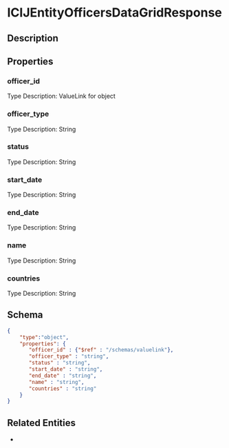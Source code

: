 # ICIJEntityOfficersDataGridResponse
## Description

## Properties
### officer_id


Type Description: ValueLink for object
### officer_type


Type Description: String
### status


Type Description: String
### start_date


Type Description: String
### end_date


Type Description: String
### name


Type Description: String
### countries


Type Description: String

## Schema
```json
{
    "type":"object",
    "properties": {
       "officer_id" : {"$ref" : "/schemas/valuelink"},
       "officer_type" : "string",
       "status" : "string",
       "start_date" : "string",
       "end_date" : "string",
       "name" : "string",
       "countries" : "string"
    }
}
```

## Related Entities
- [](.md)

